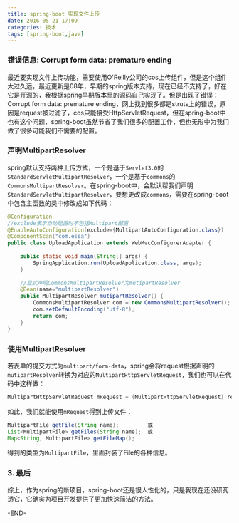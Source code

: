 ```yaml
---
title: spring-boot 实现文件上传
date: 2016-05-21 17:09
categories: 技术
tags: [spring-boot,java] 
---
```


### 错误信息: Corrupt form data: premature ending
最近要实现文件上传功能，需要使用O'Reilly公司的cos上传组件，但是这个组件太过久远，最近更新是08年，早期的spring版本支持，现在已经不支持了，好在它是开源的，我根据spring早期版本里的源码自己实现了。但是出现了错误：Corrupt form data: premature ending，网上找到很多都是struts上的错误，原因是request被过滤了，cos只能接受HttpServletRequest，但在spring-boot中也有这个问题，spring-boot虽然节省了我们很多的配置工作，但也无形中为我们做了很多可能我们不需要的配置。
### 声明MultipartResolver
spring默认支持两种上传方式，一个是基于`Servlet3.0`的`StandardServletMultipartResolver`，一个是基于`commons`的`CommonsMultipartResolver`。在spring-boot中，会默认帮我们声明`StandardServletMultipartResolver`，要想更改成`commons`，需要在spring-boot中包含主函数的类中修改成如下代码：
``` java
@Configuration
//exclude表示自动配置时不包括Multipart配置
@EnableAutoConfiguration(exclude={MultipartAutoConfiguration.class})
@ComponentScan("com.essa")
public class UploadApplication extends WebMvcConfigurerAdapter {
	
	public static void main(String[] args) {
		SpringApplication.run(UploadApplication.class, args);
	}
  
    //显式声明CommonsMultipartResolver为mutipartResolver
	@Bean(name="multipartResolver")
	public MultipartResolver mutipartResolver() {
		CommonsMultipartResolver com = new CommonsMultipartResolver();
		com.setDefaultEncoding("utf-8");
		return com;
	}
}
```
### 使用MultipartResolver
若表单的提交方式为`multipart/form-data`，spring会将request根据声明的`mutipartResolver`转换为对应的`MultipartHttpServletRequest`，我们也可以在代码中这样做：
``` java
MultipartHttpServletRequest mRequest = (MultipartHttpServletRequest) request;
```
如此，我们就能使用`mRequest`得到上传文件：
``` java
MultipartFile getFile(String name);         或
List<MultipartFile> getFiles(String name);  或
Map<String, MultipartFile> getFileMap();
```
得到的类型为`MultipartFile`，里面封装了File的各种信息。
### 3. 最后
综上，作为spring的新项目，spring-boot还是很人性化的，只是我现在还没研究透它，它确实为项目开发提供了更加快速简洁的方法。


-END-